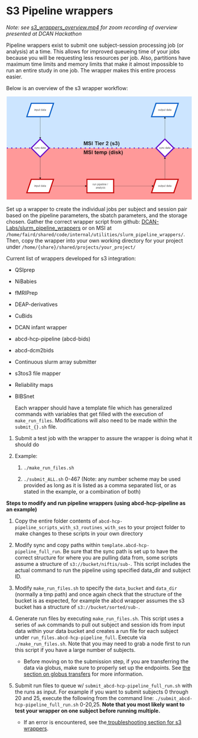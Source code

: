 # S3 Pipeline wrappers

_Note: see [s3_wrappers_overview.mp4](https://drive.google.com/file/d/1kr9B0ZGZxHGVj4xzl1qMZYY7Qyeg8TYV/view?usp=sharing) for zoom recording of overview presented at DCAN Hackathon_


Pipeline wrappers exist to submit one subject-session processing job (or analysis) at a time. This allows for improved queueing time of your jobs because you will be requesting less resources per job. Also, partitions have maximum time limits and memory limits that make it almost impossible to run an entire study in one job. The wrapper makes this entire process easier. 


Below is an overview of the s3 wrapper workflow:

![wrapper workflow chart](img/wrapper.png)

Set up a wrapper to create the individual jobs per subject and session pair based on the pipeline parameters, the sbatch parameters, and the storage chosen. Gather the correct wrapper script from github: [DCAN-Labs/slurm_pipeline_wrappers](https://github.com/DCAN-Labs/slurm_pipeline_wrappers) or on MSI at `/home/faird/shared/code/internal/utilities/slurm_pipeline_wrappers/`. Then, copy the wrapper into your own working directory for your project under  `/home/{share}/shared/projects/your_project/`


Current list of wrappers developed for s3 integration:

* QSIprep

* NiBabies

* fMRIPrep

* DEAP-derivatives

* CuBids

* DCAN infant wrapper

* abcd-hcp-pipeline (abcd-bids)

* abcd-dcm2bids

* Continuous slurm array submitter

* s3tos3 file mapper

* Reliability maps

* BIBSnet

    Each wrapper should have a template file which has generalized commands with variables that get filled with the execution of `make_run_files`. Modifications will also need to be made within the `submit_{}.sh` file. 

1. Submit a test job with the wrapper to assure the wrapper is doing what it should do

2. Example: 

    1. `./make_run_files.sh`

    2. `./submit_ALL.sh` 0-467 (Note: any number scheme may be used provided as long as it is listed as a comma separated list, or as stated in the example, or a combination of both)

**Steps to modify and run pipeline wrappers (using abcd-hcp-pipeline as an example)**


1. Copy the entire folder contents of `abcd-hcp-pipeline_scripts_with_s3_routines_with_ses` to your project folder to make changes to these scripts in your own directory

2. Modify sync and copy paths within `template.abcd-hcp-pipeline_full_run`. Be sure that the sync path is set up to have the correct structure for where you are pulling data from, some scripts assume a structure of `s3://bucket/niftis/sub-`. This script includes the actual command to run the pipeline using specified data_dir and subject ID.

3. Modify `make_run_files.sh` to specify the `data_bucket` and `data_dir` (normally a tmp path) and once again check that the structure of the bucket is as expected, for example the abcd wrapper assumes the s3 bucket has a structure of `s3://bucket/sorted/sub-`. 

3. Generate run files by executing `make_run_files.sh`. This script uses a series of `awk` commands to pull out subject and session ids from input data within your data bucket and creates a run file for each subject under `run_files.abcd-hcp-pipeline_full`. Execute via `./make_run_files.sh`. Note that you may need to grab a node first to run this script if you have a large number of subjects.

    * Before moving on to the submission step, if you are transferring the data via globus, make sure to properly set up the endpoints. See [the section on globus transfers](uploads.md#Globus) for more information.

4. Submit run files to queue w/ `submit_abcd-hcp-pipeline_full_run.sh` with the runs as input. For example if you want to submit subjects 0 through 20 and 25, execute the following from the command line: `./submit_abcd-hcp-pipeline_full_run.sh` 0-20,25. **Note that you most likely want to test your wrapper on one subject before running multiple.**

    * If an error is encountered, see the[ troubleshooting section for s3 wrappers](#23-5-s3-wrapper-troubleshooting-process).